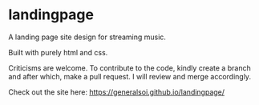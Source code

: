 # landingpage
A landing page site design for streaming music.

Built with purely html and css.

Criticisms are welcome. To contribute to the code, kindly create a branch
and after which, make a pull request. I will review and merge accordingly.

Check out the site here: https://generalsoi.github.io/landingpage/
